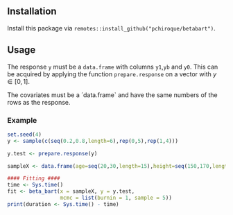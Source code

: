## Installation
Install this package via `remotes::install_github("pchiroque/betabart")`.

## Usage 
The response `y` must be a `data.frame` with columns `y1`,`yb` and `y0`. 
This can be acquired by applying the function `prepare.response` on a vector
with $y\in[0,1]$.

The covariates must be a ´data.frame` and have the same numbers of the rows as the response.

### Example 

```R
set.seed(4)
y <- sample(c(seq(0.2,0.8,length=6),rep(0,5),rep(1,4)))

y.test <- prepare.response(y)

sampleX <- data.frame(age=seq(20,30,length=15),height=seq(150,170,length=15))

#### Fitting ####
time <- Sys.time()
fit <- beta_bart(x = sampleX, y = y.test,
                 mcmc = list(burnin = 1, sample = 5))
print(duration <- Sys.time() - time)

```




